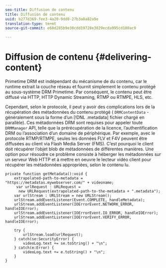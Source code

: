```yaml
---
seo-title: Diffusion de contenu
title: Diffusion de contenu
uuid: b277d369-fee3-4a20-9dd8-27b3a8a82a9e
translation-type: tm+mt
source-git-commit: e60d285b9e30cdd19728e3029ecda995cd100ac9

---
```



# Diffusion de contenu {#delivering-content}

Primetime DRM est indépendant du mécanisme de  du contenu, car le runtime extrait la couche réseau et fournit simplement le contenu protégé au sous-système DRM Primetime. Par conséquent, le contenu peut être diffusé via HTTP, HTTP Dynamic Streaming, RTMP ou RTMPE, HLS, etc.

Cependant, selon le protocole, il peut y avoir des complications lors de la récupération des métadonnées du contenu protégé ( `DRMContentData` - généralement sous la forme d’un [!DNL .metadata] fichier chargé en parallèle). Ces métadonnées DRM sont requises pour appeler toute `DRMManager` API, telle que la prérécupération de la licence, l’authentification DRM ou l’association d’un domaine de périphérique. Par exemple, avec le protocole RTMP/RTMPE, seules les données FLV et F4V peuvent être diffusées au client via Flash Media Server (FMS). C’est pourquoi le client doit récupérer l’objet blob de métadonnées de différentes manières. Une option pour résoudre ce problème consiste à héberger les métadonnées sur un serveur Web HTTP et à mettre en oeuvre le lecteur vidéo client pour récupérer les métadonnées appropriées, selon le contenu lu.

```
private function getMetadata():void { 
    extrapolated-path-to-metadata = "https://metadatas.mywebserver.com/" + videoname; 
     var urlRequest : URLRequest =  
      new URLRequest(extrapolated-path-to-the-metadata + ".metadata");  
    var urlStream : URLStream = new URLStream();  
    urlStream.addEventListener(Event.COMPLETE, handleMetadata);  
    urlStream.addEventListener(IOErrorEvent.NETWORK_ERROR, handleIOError);  
    urlStream.addEventListener(IOErrorEvent.IO_ERROR, handleIOError);  
    urlStream.addEventListener(IOErrorEvent.VERIFY_ERROR, handleIOError);  
 
    try { 
        urlStream.load(urlRequest);  
    } catch(se:SecurityError) { 
        videoLog.text += se.toString() + "\n";  
    } catch(e:Error) { 
        videoLog.text += e.toString() + "\n";  
    } 
} 
```

